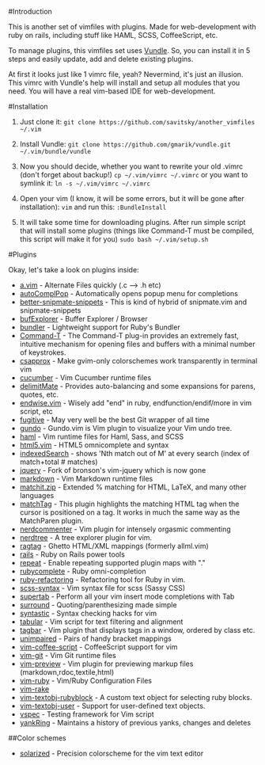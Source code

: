 #Introduction

This is another set of vimfiles with plugins. Made for web-development with ruby on rails, including stuff like HAML, SCSS, CoffeeScript, etc.

To manage plugins, this vimfiles set uses [Vundle](https://github.com/gmarik/vundle). So, you can install it in 5 steps and easily update, add and delete existing plugins.

At first it looks just like 1 vimrc file, yeah? Nevermind, it's just an illusion. This vimrc with Vundle's help will install and setup all modules that you need. You will have a real vim-based IDE for web-development. 

#Installation

1. Just clone it:
`git clone https://github.com/savitsky/another_vimfiles ~/.vim`

2. Install Vundle:
`git clone https://github.com/gmarik/vundle.git ~/.vim/bundle/vundle`

3. Now you should decide, whether you want to rewrite your old .vimrc (don't forget about backup!)
`cp ~/.vim/vimrc ~/.vimrc` or you want to symlink it:
`ln -s ~/.vim/vimrc ~/.vimrc`

4. Open your vim (I know, it will be some errors, but it will be gone after installation):
`vim` and run this:
`:BundleInstall`

5. It will take some time for downloading plugins. After run simple script that will install some plugins (things like Command-T must be compiled, this script will make it for you)
`sudo bash ~/.vim/setup.sh`

#Plugins

Okay, let's take a look on plugins inside:

 - [a.vim](https://github.com/vim-scripts/a.vim) - Alternate Files quickly (.c --> .h etc)
 - [autoComplPop](https://github.com/vim-scripts/AutoComplPop) - Automatically opens popup menu for completions
 - [better-snipmate-snippets](https://github.com/bartekd/better-snipmate-snippets) - This is kind of hybrid of snipmate.vim and snipmate-snippets
 - [bufExplorer](https://github.com/vim-scripts/bufexplorer.zip) - Buffer Explorer / Browser
 - [bundler](https://github.com/tpope/vim-bundler) - Lightweight support for Ruby's Bundler
 - [Command-T](https://github.com/wincent/Command-T) - The Command-T plug-in provides an extremely fast, intuitive mechanism for
opening files and buffers with a minimal number of keystrokes.
 - [csapprox](https://github.com/godlygeek/csapprox) - Make gvim-only colorschemes work transparently in terminal vim
 - [cucumber](https://github.com/tpope/vim-cucumber) - Vim Cucumber runtime files
 - [delimitMate](https://github.com/vim-scripts/delimitMate.vim) - Provides auto-balancing and some expansions for parens, quotes, etc.
 - [endwise.vim](https://github.com/tpope/vim-endwise) - Wisely add "end" in ruby, endfunction/endif/more in vim script, etc
 - [fugitive](https://github.com/tpope/vim-fugitive) - May very well be the best Git wrapper of all time
 - [gundo](https://github.com/sjl/gundo.vim) - Gundo.vim is Vim plugin to visualize your Vim undo tree.
 - [haml](tpope/vim-haml) - Vim runtime files for Haml, Sass, and SCSS
 - [html5.vim](https://github.com/othree/html5.vim) - HTML5 omnicomplete and syntax
 - [indexedSearch](https://github.com/vim-scripts/IndexedSearch) - shows 'Nth match out of M' at every search (index of match+total # matches)
 - [jquery](https://github.com/itspriddle/vim-jquery) - Fork of bronson's vim-jquery which is now gone
 - [markdown](https://github.com/tpope/vim-markdown) - Vim Markdown runtime files
 - [matchit.zip](https://github.com/vim-scripts/matchit.zip) - Extended % matching for HTML, LaTeX, and many other languages
 - [matchTag](https://github.com/gregsexton/MatchTag) - This plugin highlights the matching HTML tag when the cursor is positioned on a tag. It works in much the same way as the MatchParen plugin.
 - [nerdcommenter](https://github.com/scrooloose/nerdcommenter) - Vim plugin for intensely orgasmic commenting
 - [nerdtree](https://github.com/scrooloose/nerdtree) - A tree explorer plugin for vim.
 - [ragtag](https://github.com/tpope/vim-ragtag) - Ghetto HTML/XML mappings (formerly allml.vim)
 - [rails](https://github.com/tpope/vim-rails) - Ruby on Rails power tools
 - [repeat](https://github.com/tpope/vim-repeat) - Enable repeating supported plugin maps with "."
 - [rubycomplete](https://github.com/vim-scripts/rubycomplete.vim) - Ruby omni-completion
 - [ruby-refactoring](https://github.com/ecomba/vim-ruby-refactoring) - Refactoring tool for Ruby in vim.
 - [scss-syntax](https://github.com/cakebaker/scss-syntax.vim) - Vim syntax file for scss (Sassy CSS)
 - [supertab](https://github.com/ervandew/supertab) - Perform all your vim insert mode completions with Tab
 - [surround](https://github.com/tpope/vim-surround) - Quoting/parenthesizing made simple
 - [syntastic](https://github.com/scrooloose/syntastic) - Syntax checking hacks for vim
 - [tabular](https://github.com/godlygeek/tabular) - Vim script for text filtering and alignment
 - [tagbar](https://github.com/majutsushi/tagbar) - Vim plugin that displays tags in a window, ordered by class etc.
 - [unimpaired](https://github.com/tpope/vim-unimpaired) - Pairs of handy bracket mappings
 - [vim-coffee-script](https://github.com/kchmck/vim-coffee-script) - CoffeeScript support for vim
 - [vim-git](https://github.com/tpope/vim-git) - Vim Git runtime files
 - [vim-preview](https://github.com/greyblake/vim-preview) - Vim plugin for previewing markup files (markdown,rdoc,textile,html)
 - [vim-ruby](https://github.com/vim-ruby/vim-ruby) - Vim/Ruby Configuration Files
 - [vim-rake](https://github.com/tpope/vim-rake)
 - [vim-textobj-rubyblock](https://github.com/nelstrom/vim-textobj-rubyblock) - A custom text object for selecting ruby blocks.
 - [vim-textobj-user](https://github.com/kana/vim-textobj-user) - Support for user-defined text objects. 
 - [vspec](https://github.com/kana/vim-vspec) - Testing framework for Vim script
 - [yankRing](https://github.com/vim-scripts/YankRing.vim) - Maintains a history of previous yanks, changes and deletes

 ##Color schemes
 - [solarized](https://github.com/altercation/vim-colors-solarized) - Precision colorscheme for the vim text editor
 
 
 